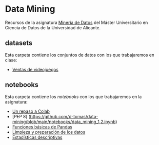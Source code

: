 # Data Mining
Recursos de la asignatura [Minería de Datos](http://cvnet.cpd.ua.es/Guia-Docente/?wcodasi=43458&wlengua=es&scaca=2020-21) del Máster Universitario en Ciencia de Datos de la Universidad de Alicante.

## datasets
Esta carpeta contiene los conjuntos de datos con los que trabajaremos en clase:
* [Ventas de videojuegos](https://github.com/d-tomas/data-mining/blob/main/datasets/video_game_sales.csv)

## notebooks
Esta carpeta contiene los *notebooks* con los que trabajaremos en la asignatura:
* [Un repaso a Colab](https://github.com/d-tomas/data-mining/blob/main/notebooks/data_mining_1.1.ipynb)
* [PEP 8] (https://github.com/d-tomas/data-mining/blob/main/notebooks/data_mining_1.2.ipynb)
* [Funciones básicas de Pandas](https://github.com/d-tomas/data-mining/blob/main/notebooks/data_mining_2.1.ipynb)
* [Limpieza y preparación de los datos](https://github.com/d-tomas/data-mining/blob/main/notebooks/data_mining_2.2.ipynb)
* [Estadísticas descriptivas](https://github.com/d-tomas/data-mining/blob/main/notebooks/data_mining_2.3.ipynb)


